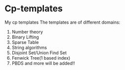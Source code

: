 # Cp-templates
My cp templates
The templates are of different domains: 
1) Number theory
2) Binary Lifting
3) Sparse Table
4) String algorithms
5) Disjoint Set/Union Find Set
6) Fenwick Tree(1 based index)
7) PBDS
and more will be added!!
